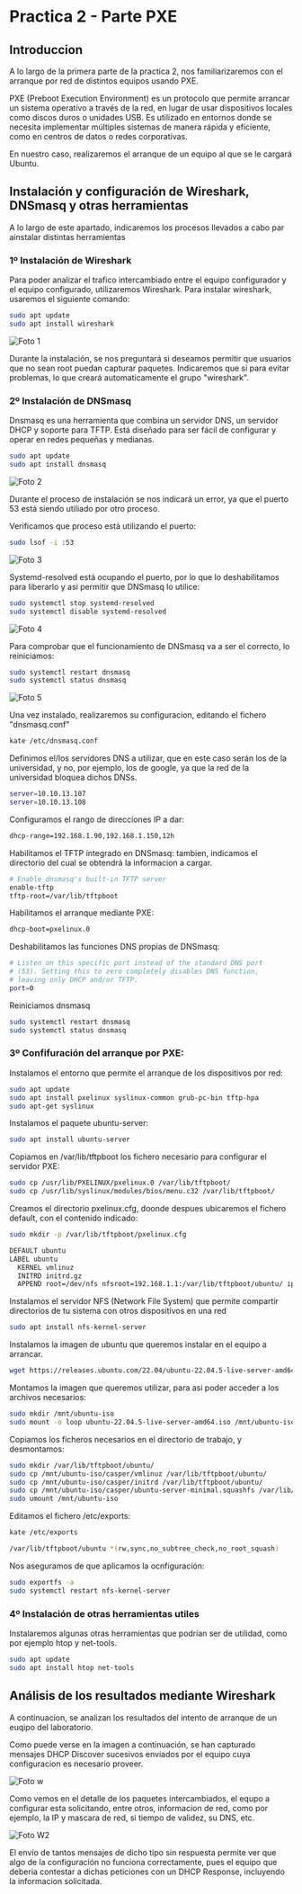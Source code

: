 # Practica 2 - Parte PXE


## Introduccion
A lo largo de la primera parte de la practica 2, nos familiarizaremos con el arranque por red de distintos equipos usando PXE.

PXE (Preboot Execution Environment) es un protocolo que permite arrancar un sistema operativo a través de la red, en lugar de usar dispositivos locales como discos duros o unidades USB. Es utilizado en entornos donde se necesita implementar múltiples sistemas de manera rápida y eficiente, como en centros de datos o redes corporativas.

En nuestro caso, realizaremos el arranque de un equipo al que se le cargará Ubuntu.


## Instalación y configuración de Wireshark, DNSmasq y otras herramientas
A lo largo de este apartado, indicaremos los procesos llevados a cabo par ainstalar distintas herramientas

### 1º Instalación de Wireshark
Para poder analizar el trafico intercambiado entre el equipo configurador y el equipo configurado, utilizaremos Wireshark. Para instalar wireshark, usaremos el siguiente comando:

```bash
sudo apt update
sudo apt install wireshark
```
![Foto 1](imgs/1.jpg)

Durante la instalación, se nos preguntará si deseamos permitir que usuarios que no sean root puedan capturar paquetes. Indicaremos que si para evitar problemas, lo que creará automaticamente el grupo "wireshark".


### 2º Instalación de DNSmasq
Dnsmasq es una herramienta que combina un servidor DNS, un servidor DHCP y soporte para TFTP. Está diseñado para ser fácil de configurar y operar en redes pequeñas y medianas.

```bash
sudo apt update
sudo apt install dnsmasq
```

![Foto 2](imgs/2.jpg)

Durante el proceso de instalación se nos indicará un error, ya que el puerto 53 está siendo utiliado por otro proceso. 

Verificamos que proceso está utilizando el puerto:

```bash
sudo lsof -i :53
```

![Foto 3](imgs/3.jpg)

Systemd-resolved está ocupando el puerto, por lo que lo deshabilitamos para liberarlo y asi permitir que DNSmasq lo utilice:

```bash
sudo systemctl stop systemd-resolved
sudo systemctl disable systemd-resolved
```

![Foto 4](imgs/4.jpg)


Para comprobar que el funcionamiento de DNSmasq va a ser el correcto, lo reiniciamos:

```bash
sudo systemctl restart dnsmasq
sudo systemctl status dnsmasq
```

![Foto 5](imgs/5.jpg)


Una vez instalado, realizaremos su configuracion, editando el fichero "dnsmasq.conf"

```bash
kate /etc/dnsmasq.conf
```

Definimos el/los servidores DNS a utilizar, que en este caso serán los de la universidad, y no, por ejemplo, los de google, ya que la red de la universidad bloquea dichos DNSs.

```bash
server=10.10.13.107
server=10.10.13.108
```

Configuramos el rango de direcciones IP a dar:

```bash
dhcp-range=192.168.1.90,192.168.1.150,12h
```


Habilitamos el TFTP integrado en DNSmasq: tambien, indicamos el directorio del cual se obtendrá la informacion a cargar.

```bash
# Enable dnsmasq's built-in TFTP server
enable-tftp
tftp-root=/var/lib/tftpboot
```


Habilitamos el arranque mediante PXE:

```bash
dhcp-boot=pxelinux.0
```


Deshabilitamos las funciones DNS propias de DNSmasq:

```bash
# Listen on this specific port instead of the standard DNS port
# (53). Setting this to zero completely disables DNS function,
# leaving only DHCP and/or TFTP.
port=0
```

Reiniciamos dnsmasq

```bash
sudo systemctl restart dnsmasq
sudo systemctl status dnsmasq
```


### 3º Confifuración del arranque por PXE:

Instalamos el entorno que permite el arranque de los dispositivos por red:
```bash
sudo apt update
sudo apt install pxelinux syslinux-common grub-pc-bin tftp-hpa
sudo apt-get syslinux
```

Instalamos el paquete ubuntu-server:

```bash
sudo apt install ubuntu-server
```

Copiamos en /var/lib/tftpboot los fichero necesario para configurar el servidor PXE:

```bash
sudo cp /usr/lib/PXELINUX/pxelinux.0 /var/lib/tftpboot/
sudo cp /usr/lib/syslinux/modules/bios/menu.c32 /var/lib/tftpboot/
```

Creamos el directorio pxelinux.cfg, doonde despues ubicaremos el fichero default, con el contenido indicado:

```bash
sudo mkdir -p /var/lib/tftpboot/pxelinux.cfg
```

```bash
DEFAULT ubuntu
LABEL ubuntu
  KERNEL vmlinuz
  INITRD initrd.gz
  APPEND root=/dev/nfs nfsroot=192.168.1.1:/var/lib/tftpboot/ubuntu/ ip=dhcp
```

Instalamos el servidor NFS (Network File System) que permite compartir directorios de tu sistema con otros dispositivos en una red

```bash
sudo apt install nfs-kernel-server
```

Instalamos la imagen de ubuntu que queremos instalar en el equipo a arrancar. 

```bash
wget https://releases.ubuntu.com/22.04/ubuntu-22.04.5-live-server-amd64.iso
```

Montamos la imagen que queremos utilizar, para asi poder acceder a los archivos necesarios:

```bash
sudo mkdir /mnt/ubuntu-iso
sudo mount -o loop ubuntu-22.04.5-live-server-amd64.iso /mnt/ubuntu-iso
```

Copiamos los ficheros necesarios en el directorio de trabajo, y desmontamos:

```bash
sudo mkdir /var/lib/tftpboot/ubuntu/
sudo cp /mnt/ubuntu-iso/casper/vmlinuz /var/lib/tftpboot/ubuntu/
sudo cp /mnt/ubuntu-iso/casper/initrd /var/lib/tftpboot/ubuntu/
sudo cp /mnt/ubuntu-iso/casper/ubuntu-server-minimal.squashfs /var/lib/tftpboot/ubuntu
sudo umount /mnt/ubuntu-iso
```

Editamos el fichero /etc/exports:

```bash
kate /etc/exports
```

```bash
/var/lib/tftpboot/ubuntu *(rw,sync,no_subtree_check,no_root_squash)
```

Nos aseguramos de que aplicamos la ocnfiguración:

```bash
sudo exportfs -a
sudo systemctl restart nfs-kernel-server
```


### 4º Instalación de otras herramientas utiles
Instalaremos algunas otras herramientas que podrían ser de utilidad, como por ejemplo htop y net-tools.

```bash
sudo apt update
sudo apt install htop net-tools
```

## Análisis de los resultados mediante Wireshark
A continuacion, se analizan los resultados del intento de arranque de un euqipo del laboratorio.

Como puede verse en la imagen a continuación, se han capturado mensajes DHCP Discover sucesivos enviados por el equipo cuya configuracion es necesario proveer. 

![Foto w](imgs/w1.jpg)

Como vemos en el detalle de los paquetes intercambiados, el equpo a configurar esta solicitando, entre otros, informacion de red, como por ejemplo, la IP y  mascara de red, si tiempo de validez, su DNS, etc. 

![Foto W2](imgs/w2.jpg)

El envío de tantos mensajes de dicho tipo sin respuesta permite ver que algo de la configuración no funciona correctamente, pues el equipo que deberia contestar a dichas peticiones con un DHCP Response, incluyendo la informacion solicitada.